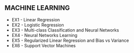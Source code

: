 ## MACHINE LEARNING

* EX1 - Linear Regression
* EX2 - Logistic Regression
* EX3 - Multi-class Classification and Neural Networks
* EX4 - Neural Networks Learning
* EX5 - Regularized Linear Regression and Bias vs Variance
* EX6 - Support Vector Machines